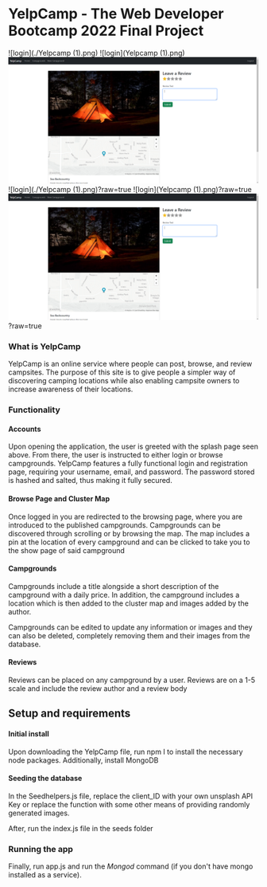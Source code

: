 # YelpCamp - The Web Developer Bootcamp 2022 Final Project
![login](./Yelpcamp (1).png)
![login](Yelpcamp (1).png)
![login](https://github.com/marmanios/YelpCamp/blob/8fa603574080536b571d1a0f66494aefb01b33d3/Yelpcamp%20(1).png)
![login](./Yelpcamp (1).png)?raw=true
![login](Yelpcamp (1).png)?raw=true
![login](https://github.com/marmanios/YelpCamp/blob/8fa603574080536b571d1a0f66494aefb01b33d3/Yelpcamp%20(1).png)?raw=true
### What is YelpCamp

YelpCamp is an online service where people can post, browse, and review campsites. The purpose of this site is to give people a simpler way of discovering camping locations while also enabling campsite owners to increase awareness of their locations.

### Functionality

#### Accounts

Upon opening the application, the user is greeted with the splash page seen above. From there, the user is instructed to either login or browse campgrounds. YelpCamp features a fully functional login and registration page, requiring your username, email, and password. The password stored is hashed and salted, thus making it fully secured.

#### Browse Page and Cluster Map

Once logged in you are redirected to the browsing page, where you are introduced to the published campgrounds. Campgrounds can be discovered through scrolling or by browsing the map. The map includes a pin at the location of every campground and can be clicked to take you to the show page of said campground

#### Campgrounds

Campgrounds include a title alongside a short description of the campground with a daily price. In addition, the campground includes a location which is then added to the cluster map and images added by the author.

Campgrounds can be edited to update any information or images and they can also be deleted, completely removing them and their images from the database.

#### Reviews

Reviews can be placed on any campground by a user. Reviews are on a 1-5 scale and include the review author and a review body


## Setup and requirements


#### Initial install

Upon downloading the YelpCamp file, run npm I to install the necessary node packages. Additionally, install MongoDB

#### Seeding the database

In the Seedhelpers.js file, replace the client_ID with your own unsplash API Key or replace the function with some other means of providing randomly generated images.

After, run the index.js file in the seeds folder

### Running the app

Finally, run app.js and run the *Mongod* command (if you don't have mongo installed as a service).
